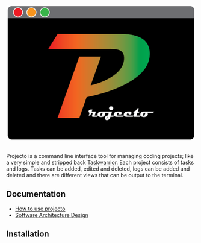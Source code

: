 <div align=center>

<img src="assets/projectoLogo.png" alt="logo" width="500">

</div>
<br>

Projecto is a command line interface tool for managing coding projects; like a very simple and stripped back [Taskwarrior](https://github.com/GothenburgBitFactory/taskwarrior). Each project consists of tasks and logs. Tasks can be added, edited and deleted, logs can be added and deleted and there are different views that can be output to the terminal.

## Documentation
- [How to use projecto](docs/usage/howToUseProjecto.md)
- [Software Architecture Design](docs/design/architectureDesign.md)

## Installation





